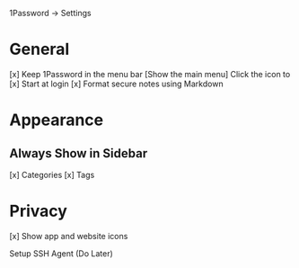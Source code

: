1Password -> Settings
# General
[x] Keep 1Password in the menu bar
[Show the main menu] Click the icon to
[x] Start at login
[x] Format secure notes using Markdown


# Appearance
## Always Show in Sidebar
[x] Categories
[x] Tags

# Privacy
[x] Show app and website icons

Setup SSH Agent (Do Later)